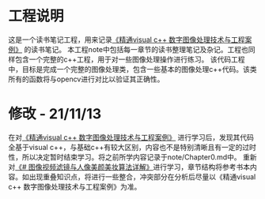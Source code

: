 # 工程说明

这是一个读书笔记工程，用来记录[《精通visual c++ 数字图像处理技术与工程案例》](https://book.douban.com/subject/3351072/) 的读书笔记。
本工程note中包括每一章节的读书整理笔记及杂记。工程也同样包含一个完整的c++工程，用于对一些图像处理操作进行练习。
该代码工程中，目标是完成一个完整的图像处理类，包含一些基本的图像处理c++代码。该类所有的函数将与opencv进行对比以验证其正确性。

# 修改 - 21/11/13

在对[《精通visual c++ 数字图像处理技术与工程案例》](https://book.douban.com/subject/3351072/) 进行学习后，发现其代码全基于visual c++，与基础c++有较大区别，内容也不是特别清晰且有一定的过时性，所以决定暂时结束学习。将之前所学内容记录于note/Chapter0.md中。
重新对[《# 图像视频滤镜与人像美颜美妆算法详解》](https://book.douban.com/subject/35107423/)进行学习，章节结构将参考书本内容。如出现重叠知识点，将进行一些整合，冲突部分在分析后尽量以《精通visual c++ 数字图像处理技术与工程案例》为准。



